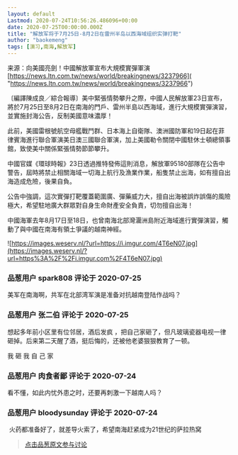 ```yaml
---
layout: default
Lastmod: 2020-07-24T10:56:26.486096+00:00
date: 2020-07-25T00:00:00.000Z
title: "解放军将于7月25日-8月2日在雷州半岛以西海域组织实弹打靶"
author: "baokemeng"
tags: [演习,南海,解放军]
---
```


来源：向美國亮劍！中國解放軍宣布大規模實彈軍演  
[https://news.ltn.com.tw/news/world/breakingnews/3237966]( "https://news.ltn.com.tw/news/world/breakingnews/3237966")  
  
〔編譯陳成良／綜合報導〕美中緊張情勢攀升之際，中國人民解放軍23日宣布，將於7月25日至8月2日在南海的門戶、雷州半島以西海域，進行大規模實彈演習，並實施封海公告，反制美國意味濃厚！  
  
此前，美國雷根號航空母艦戰鬥群、日本海上自衛隊、澳洲國防軍和19日起在菲律賓海進行聯合軍演美日澳三國聯合軍演，加上美國勒令關閉中國駐休士頓總領事館，致使美中關係緊張情勢節節攀升。  
  
中國官媒《環球時報》23日透過推特發佈這則消息，解放軍95180部隊在公告中警告，屆時將禁止相關海域一切海上航行及漁業作業，船隻禁止出海，如有擅自出海造成危險，後果自負。  
  
公告中強調，這次實彈打靶覆蓋範圍廣、彈藥威力大，擅自出海被誤炸誤傷的風險極大，希望駐地廣大群眾對自身生命財產安全負責，切勿擅自出海！  
  
中國海軍去年8月17日至18日，也曾南海北部灣潿洲島附近海域進行實彈演習，觸動了與中國在南海有領土爭議的越南神經。  
  
  
![https://images.weserv.nl/?url=https://i.imgur.com/4T6eN07.jpg](https://images.weserv.nl/?url=https%3A%2F%2Fi.imgur.com%2F4T6eN07.jpg)

            
### 品葱用户 **spark808** 评论于 2020-07-25
        
美军在南海啊，共军在北部湾军演是准备对抗越南登陆作战吗？
        


            
### 品葱用户 **张二伯** 评论于 2020-07-25
        
想起多年前小区里有位邻居，酒后发疯 ，把自己家砸了，但凡玻璃瓷器电视一律砸掉。后来第二天醒了酒，挺后悔的，还被他老婆狠狠教育了一顿。  
  
我 砸 我 自 己 家
        


            
### 品葱用户 **肉食者鄙** 评论于 2020-07-24
        
看不懂，如此内忧外患之时，还要再刺激一下越南人吗？
        


            
### 品葱用户 **bloodysunday** 评论于 2020-07-24
        
 火药都准备好了，就差导火索了，希望南海赶紧成为21世纪的萨拉热窝
        






> [点击品葱原文参与讨论](https://pincong.rocks/article/id-22019__sort_key-agree_count__sort-DESC)

